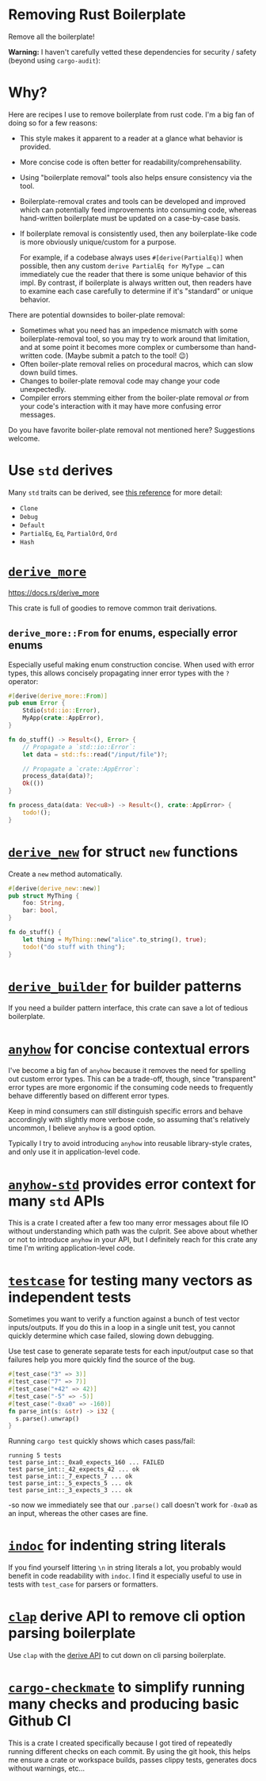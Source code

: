 # Removing Rust Boilerplate

Remove all the boilerplate!

**Warning:** I haven't carefully vetted these dependencies for security /
safety (beyond using `cargo-audit`):

<!-- toc -->

# Why?

Here are recipes I use to remove boilerplate from rust code. I'm a big fan of doing so for a few reasons:

- This style makes it apparent to a reader at a glance what behavior is provided.
- More concise code is often better for readability/comprehensability.
- Using "boilerplate removal" tools also helps ensure consistency via the tool.
- Boilerplate-removal crates and tools can be developed and improved
  which can potentially feed improvements into consuming code, whereas
  hand-written boilerplate must be updated on a case-by-case basis.
- If boilerplate removal is consistently used, then any boilerplate-like
  code is more obviously unique/custom for a purpose.

  For example, if a codebase always uses `#[derive(PartialEq)]` when
  possible, then any custom `derive PartialEq for MyType …` can
  immediately cue the reader that there is some unique behavior of this
  impl. By contrast, if boilerplate is always written out, then readers
  have to examine each case carefully to determine if it's "standard"
  or unique behavior.

There are potential downsides to boiler-plate removal:

- Sometimes what you need has an impedence mismatch with some
  boilerplate-removal tool, so you may try to work around that limitation,
  and at some point it becomes more complex or cumbersome than hand-written
  code. (Maybe submit a patch to the tool! 😉)
- Often boiler-plate removal relies on procedural macros, which can slow
  down build times.
- Changes to boiler-plate removal code may change your code unexpectedly.
- Compiler errors stemming either from the boiler-plate removal _or_ from
  your code's interaction with it may have more confusing error messages.

Do you have favorite boiler-plate removal not mentioned here?
Suggestions welcome.

# Use `std` derives

Many `std` traits can be derived, see [this
reference](https://doc.rust-lang.org/book/appendix-03-derivable-traits.html)
for more detail:

- `Clone`
- `Debug`
- `Default`
- `PartialEq`, `Eq`, `PartialOrd`, `Ord`
- `Hash`

# [`derive_more`](https://docs.rs/derive_more)

https://docs.rs/derive_more

This crate is full of goodies to remove common trait derivations.

## `derive_more::From` for enums, especially error enums

Especially useful making enum construction concise. When used with error
types, this allows concisely propagating inner error types with the
`?` operator:

```rust
#[derive(derive_more::From)]
pub enum Error {
    Stdio(std::io::Error),
    MyApp(crate::AppError),
}

fn do_stuff() -> Result<(), Error> {
    // Propagate a `std::io::Error`:
    let data = std::fs::read("/input/file")?;

    // Propagate a `crate::AppError`:
    process_data(data)?;
    Ok(())
}

fn process_data(data: Vec<u8>) -> Result<(), crate::AppError> {
    todo!();
}
```

# [`derive_new`](https://docs.rs/derive_new) for struct `new` functions

Create a `new` method automatically.

```rust
#[derive(derive_new::new)]
pub struct MyThing {
    foo: String,
    bar: bool,
}

fn do_stuff() {
    let thing = MyThing::new("alice".to_string(), true);
    todo!("do stuff with thing");
}
```

# [`derive_builder`](https://docs.rs/derive_builder) for builder patterns

If you need a builder pattern interface, this crate can save a lot of
tedious boilerplate.

# [`anyhow`](https://docs.rs/anyhow) for concise contextual errors

I've become a big fan of `anyhow` because it removes the need for
spelling out custom error types. This can be a trade-off, though, since
"transparent" error types are more ergonomic if the consuming code needs
to frequently behave differently based on different error types.

Keep in mind consumers can _still_ distinguish specific errors and
behave accordingly with slightly more verbose code, so assuming that's
relatively uncommon, I believe `anyhow` is a good option.

Typically I try to avoid introducing `anyhow` into reusable library-style
crates, and only use it in application-level code.

# [`anyhow-std`](https://docs.rs/anyhow-std) provides error context for many `std` APIs

This is a crate I created after a few too many error messages about file
IO without understanding which path was the culprit. See above about
whether or not to introduce `anyhow` in your API, but I definitely reach
for this crate any time I'm writing application-level code.

# [`testcase`](https://docs.rs/test-case) for testing many vectors as independent tests

Sometimes you want to verify a function against a bunch of test vector
inputs/outputs. If you do this in a loop in a single unit test, you
cannot quickly determine which case failed, slowing down debugging.

Use test case to generate separate tests for each input/output case so
that failures help you more quickly find the source of the bug.

```rust
#[test_case("3" => 3)]
#[test_case("7" => 7)]
#[test_case("+42" => 42)]
#[test_case("-5" => -5)]
#[test_case("-0xa0" => -160)]
fn parse_int(s: &str) -> i32 {
  s.parse().unwrap()
}
```

Running `cargo test` quickly shows which cases pass/fail:

```
running 5 tests
test parse_int::_0xa0_expects_160 ... FAILED
test parse_int::_42_expects_42 ... ok
test parse_int::_7_expects_7 ... ok
test parse_int::_5_expects_5 ... ok
test parse_int::_3_expects_3 ... ok
```

-so now we immediately see that our `.parse()` call doesn't work for
`-0xa0` as an input, whereas the other cases are fine.

# [`indoc`](https://docs.rs/indoc) for indenting string literals

If you find yourself littering `\n` in string literals a lot, you probably
would benefit in code readability with `indoc`. I find it especially
useful to use in tests with `test_case` for parsers or formatters.

# [`clap`](https://docs.rs/clap) derive API to remove cli option parsing boilerplate

Use `clap` with the [derive
API](https://github.com/clap-rs/clap/blob/v3.2.8/examples/derive_ref/README.md)
to cut down on cli parsing boilerplate.

# [`cargo-checkmate`](https://docs.rs/cargo-checkmate) to simplify running many checks and producing basic Github CI

This is a crate I created specifically because I got tired of repeatedly
running different checks on each commit. By using the git hook, this
helps me ensure a crate or workspace builds, passes clippy tests,
generates docs without warnings, etc…
